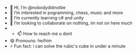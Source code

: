 - 👋 Hi, I’m @nobodydidnotbe
- 👀 I’m interested in pogramming, chess, music and more
- 🌱 I’m currently learning c# and unity
- 💞️ I’m looking to collaborate on nothing, im not on here much
- - 📫 How to reach me u dont
- 😄 Pronouns: he/him
- ⚡ Fun fact: i can solve the rubic's cube in under a minute

<!---
nobodydidnotbe/nobodydidnotbe is a ✨ special ✨ repository because its `README.md` (this file) appears on your GitHub profile.
You can click the Preview link to take a look at your changes.
--->
